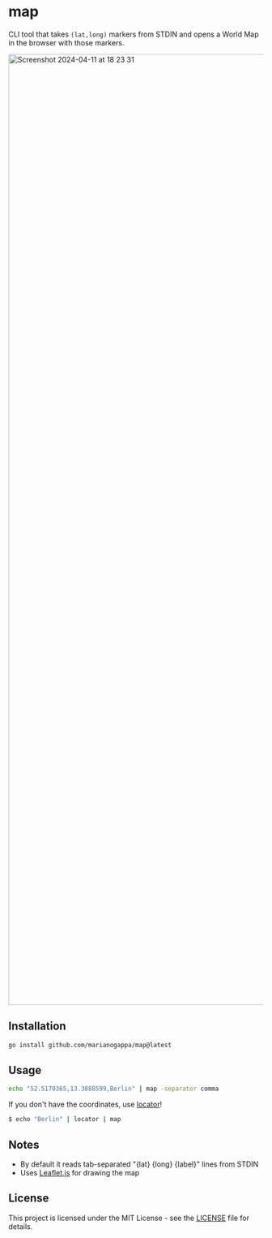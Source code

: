# map

CLI tool that takes `(lat,long)` markers from STDIN and opens a World Map in the browser with those markers.

<img width="1874" alt="Screenshot 2024-04-11 at 18 23 31" src="https://github.com/marianogappa/wm/assets/1078546/98b9e8f9-321b-4429-aec7-ed42fc81ce92">

## Installation

```bash
go install github.com/marianogappa/map@latest
```

## Usage

```bash
echo "52.5170365,13.3888599,Berlin" | map -separator comma
```

If you don't have the coordinates, use [locator](https://github.com/marianogappa/locator)!

```bash
$ echo "Berlin" | locator | map
```

## Notes

- By default it reads tab-separated "{lat} {long} {label}" lines from STDIN
- Uses [Leaflet.js](https://leafletjs.com/) for drawing the map
  
## License

This project is licensed under the MIT License - see the [LICENSE](https://github.com/marianogappa/wm/blob/main/LICENSE) file for details.
